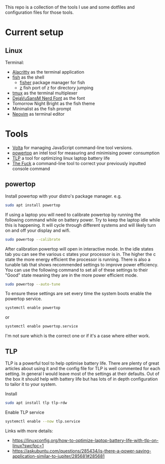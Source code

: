 This repo is a collection of the tools I use and some dotfiles and configuration files for those tools. 

# Current setup
## Linux
Terminal: 
- [Alacritty](https://github.com/alacritty/alacritty) as the terminal application
- [fish](https://fishshell.com/) as the shell
    - [fisher](https://github.com/jorgebucaran/fisher) package manager for fish
    - [z](https://github.com/jethrokuan/z) fish port of z for directory jumping	
- [tmux](https://github.com/tmux/tmux/wiki) as the terminal multiplexer
- [DejaVuSansM Nerd Font](https://www.programmingfonts.org/#dejavu) as the font
- Tomorrow Night Bright as the fish theme 
- Minimalist as the fish prompt
- [Neovim](https://neovim.io/) as terminal editor


# Tools
- [Volta](https://volta.sh/) for managing JavaScript command-line tool versions.
- [powertop](https://wiki.archlinux.org/title/Powertop) an intel tool for measuring and minimising power consumption
- [TLP](https://linrunner.de/tlp/index.html) a tool for optimizing linux laptop battery life
- [The Fuck](https://github.com/nvbn/thefuck) a command-line tool to correct your previously inputted console command

## powertop
Install powertop with your distro's package manager. e.g. 
```bash
sudo apt install powertop
```

If using a laptop you will need to calibrate powertop by running the following command while on battery power. Try to keep the laptop idle while this is happening. It will cycle through different systems and will likely turn on and off your display and wifi.

```bash
sudo powertop --calibrate
```

After calibration powertop will open in interactive mode. In the idle states tab you can see the various c states your processor is in. The higher the c state the more energy efficient the processor is running. There is also a tunable tab that shows recommended settings to improve power efficiency. You can use the following command to set all of these settings to their "Good" state meaning they are in the more power efficient mode.

```bash
sudo powertop --auto-tune
```

To ensure these settings are set every time the system boots enable the powertop service.

```bash
systemctl enable powertop
```

or 

```bash
systemctl enable powertop.service
```

I'm not sure which is the correct one or if it's a case where either work.

## TLP
TLP is a powerful tool to help optimise battery life. There are plenty of great articles about using it and the config file for TLP is well commented for each setting. In general I would leave most of the settings at their defaults. Out of the box it should help with battery life but has lots of in depth configuration to tailor it to your system.

Install
```bash
sudo apt install tlp tlp-rdw
```

Enable TLP service
```bash
systemctl enable --now tlp.service
```

Links with more details:
- https://linuxconfig.org/how-to-optimize-laptop-battery-life-with-tlp-on-linux?swcfpc=1
- https://askubuntu.com/questions/285434/is-there-a-power-saving-application-similar-to-jupiter/285681#285681

